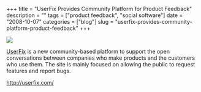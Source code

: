 +++
title = "UserFix Provides Community Platform for Product Feedback"
description = ""
tags = ["product feedback", "social software"]
date = "2008-10-07"
categories = ["blog"]
slug = "userfix-provides-community-platform-product-feedback"
+++



  <div class="notebook-screenshot"><a href="http://userfix.com/"><img src="//konigi.com/media/bluga/wt48eb4fcb4de96.jpg"/></a></div><p><a href="http://userfix.com/">UserFix</a> is a new community-based platform to support the open conversations between companies who make products and the customers who use them. The site is mainly focused on allowing the public to request features and report bugs.</p>
    
  <a href="http://userfix.com/">http://userfix.com/</a>
